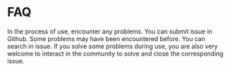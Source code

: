 # FAQ

In the process of use, encounter any problems. You can submit issue in Github. Some problems may have been encountered before. You can search in issue. If you solve some problems during use, you are also very welcome to interact in the community to solve and close the corresponding issue.




